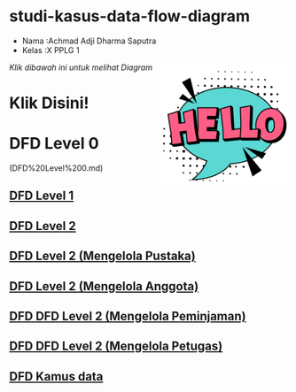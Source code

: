 # studi-kasus-data-flow-diagram

- Nama  :Achmad Adji Dharma Saputra 
- Kelas :X PPLG 1

<i>Klik dibawah ini untuk melihat Diagram</i>
<img src='hello.png' align="right" width="230">

# Klik Disini!

# DFD Level 0
(DFD%20Level%200.md)
## [DFD Level 1](DFD%20Level%201.md)
## [DFD Level 2](DFD%20Level%202.md)
## [DFD Level 2 (Mengelola Pustaka)](DFD%20Level%202%20(Mengelola%20Pustaka).md)
## [DFD Level 2 (Mengelola Anggota)](DFD%20Level%202%20(Mengelola%20Anggota).md)
## [DFD DFD Level 2 (Mengelola Peminjaman)](DFD%20Level%202%20(Mengelola%20Peminjaman).md)
## [DFD DFD Level 2 (Mengelola Petugas)](DFD%20Level%202%20(Mengelola%20Petugas).md)
## [DFD Kamus data](DFD%20Kamus%20data.md)